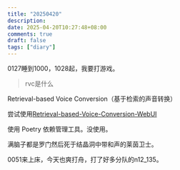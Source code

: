 ```yaml
---
title: "20250420"
description: 
date: 2025-04-20T10:27:48+08:00
comments: true
draft: false
tags: ["diary"]
---
```

0127睡到1000，1028起，我要打游戏。

>rvc是什么

Retrieval-based Voice Conversion（基于检索的声音转换）

尝试使用[Retrieval-based-Voice-Conversion-WebUI
](https://github.com/RVC-Project/Retrieval-based-Voice-Conversion-WebUI)

使用 Poetry 依赖管理工具。没使用。

满脑子都是罗门然后死于结晶洞中带和声的莱茵卫士。

0051来上床，今天也爽打舟，打了好多分队的n12_135。